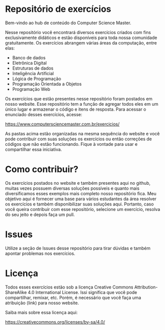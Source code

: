 # Repositório de exercícios

Bem-vindo ao hub de conteúdo do Computer Science Master. 

Nesse repositório você encontrará diversos exercícios criados com fins exclusivamente didáticos e estão disponíveis para toda nossa comunidade gratuitamente. Os exercícios abrangem várias áreas da computação, entre elas:

- Banco de dados
- Eletrônica Digital
- Estruturas de dados
- Inteligência Artificial 
- Lógica de Programação
- Programação Orientada a Objetos
- Programação Web


Os exercícios que estão presentes nesse repositório foram postados em nosso website. Esse repositório tem a função de agregar todos eles em um único lugar e armazenar o código e itens de resposta. Para acessar o enunciado desses exercícios, acesse:

https://www.computersciencemaster.com.br/exercicios/

As pastas acima estão organizadas na mesma sequência do website e você pode contribuir com suas soluções os exercícios ou então correções de códigos que não estão funcionando. Fique à vontade para usar e compartilhar essa iniciativa.


# Como contribuir?

Os exercícios postados no website e também presentes aqui no github, muitas vezes possuem diversas soluções possíveis e quanto mais diversificamos esses exemplos mais completo nosso repositório fica. Meu objetivo aqui é fornecer uma base para vários estudantes da área resolver os exercícios e também disponibilizar suas soluções aqui. Portanto, caso você queira contribuir com esse repositório, selecione um exercício, resolva do seu jeito e depois faça um pull. 

# Issues

Utilize a seção de Issues desse repositório para tirar dúvidas e também apontar problemas nos exercícios.

# Licença 

Todos esses exercícios estão sob a licença Creative Commons Attribution-ShareAlike 4.0 International License. Issi significa que você pode compartilhar, remixar, etc. Porém, é necessário que você faça uma atribuição (link) para nosso website.

Saiba mais sobre essa licença aqui:

https://creativecommons.org/licenses/by-sa/4.0/

